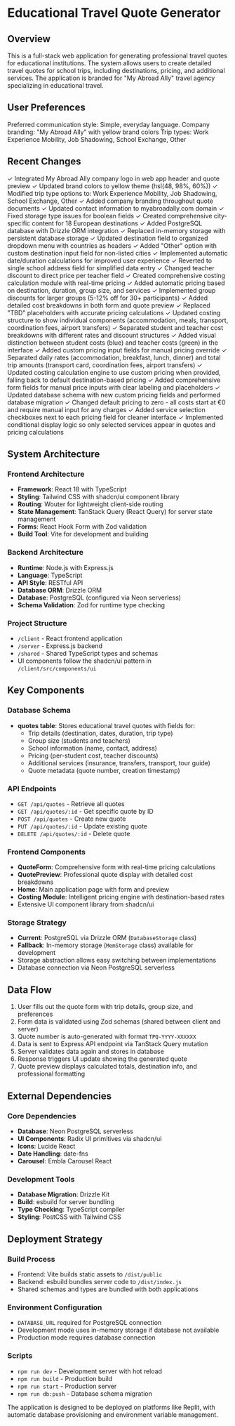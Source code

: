 # Educational Travel Quote Generator

## Overview

This is a full-stack web application for generating professional travel quotes for educational institutions. The system allows users to create detailed travel quotes for school trips, including destinations, pricing, and additional services. The application is branded for "My Abroad Ally" travel agency specializing in educational travel.

## User Preferences

Preferred communication style: Simple, everyday language.
Company branding: "My Abroad Ally" with yellow brand colors
Trip types: Work Experience Mobility, Job Shadowing, School Exchange, Other

## Recent Changes

✓ Integrated My Abroad Ally company logo in web app header and quote preview
✓ Updated brand colors to yellow theme (hsl(48, 98%, 60%)) 
✓ Modified trip type options to: Work Experience Mobility, Job Shadowing, School Exchange, Other
✓ Added company branding throughout quote documents
✓ Updated contact information to myabroadally.com domain
✓ Fixed storage type issues for boolean fields
✓ Created comprehensive city-specific content for 18 European destinations
✓ Added PostgreSQL database with Drizzle ORM integration
✓ Replaced in-memory storage with persistent database storage
✓ Updated destination field to organized dropdown menu with countries as headers
✓ Added "Other" option with custom destination input field for non-listed cities
✓ Implemented automatic date/duration calculations for improved user experience
✓ Reverted to single school address field for simplified data entry
✓ Changed teacher discount to direct price per teacher field
✓ Created comprehensive costing calculation module with real-time pricing
✓ Added automatic pricing based on destination, duration, group size, and services
✓ Implemented group discounts for larger groups (5-12% off for 30+ participants)
✓ Added detailed cost breakdowns in both form and quote preview
✓ Replaced "TBD" placeholders with accurate pricing calculations
✓ Updated costing structure to show individual components (accommodation, meals, transport, coordination fees, airport transfers)
✓ Separated student and teacher cost breakdowns with different rates and discount structures
✓ Added visual distinction between student costs (blue) and teacher costs (green) in the interface
✓ Added custom pricing input fields for manual pricing override
✓ Separated daily rates (accommodation, breakfast, lunch, dinner) and total trip amounts (transport card, coordination fees, airport transfers)
✓ Updated costing calculation engine to use custom pricing when provided, falling back to default destination-based pricing
✓ Added comprehensive form fields for manual price inputs with clear labeling and placeholders
✓ Updated database schema with new custom pricing fields and performed database migration
✓ Changed default pricing to zero - all costs start at €0 and require manual input for any charges
✓ Added service selection checkboxes next to each pricing field for cleaner interface
✓ Implemented conditional display logic so only selected services appear in quotes and pricing calculations

## System Architecture

### Frontend Architecture
- **Framework**: React 18 with TypeScript
- **Styling**: Tailwind CSS with shadcn/ui component library
- **Routing**: Wouter for lightweight client-side routing
- **State Management**: TanStack Query (React Query) for server state management
- **Forms**: React Hook Form with Zod validation
- **Build Tool**: Vite for development and building

### Backend Architecture
- **Runtime**: Node.js with Express.js
- **Language**: TypeScript
- **API Style**: RESTful API
- **Database ORM**: Drizzle ORM
- **Database**: PostgreSQL (configured via Neon serverless)
- **Schema Validation**: Zod for runtime type checking

### Project Structure
- `/client` - React frontend application
- `/server` - Express.js backend
- `/shared` - Shared TypeScript types and schemas
- UI components follow the shadcn/ui pattern in `/client/src/components/ui`

## Key Components

### Database Schema
- **quotes table**: Stores educational travel quotes with fields for:
  - Trip details (destination, dates, duration, trip type)
  - Group size (students and teachers)
  - School information (name, contact, address)
  - Pricing (per-student cost, teacher discounts)
  - Additional services (insurance, transfers, transport, tour guide)
  - Quote metadata (quote number, creation timestamp)

### API Endpoints
- `GET /api/quotes` - Retrieve all quotes
- `GET /api/quotes/:id` - Get specific quote by ID
- `POST /api/quotes` - Create new quote
- `PUT /api/quotes/:id` - Update existing quote
- `DELETE /api/quotes/:id` - Delete quote

### Frontend Components
- **QuoteForm**: Comprehensive form with real-time pricing calculations
- **QuotePreview**: Professional quote display with detailed cost breakdowns
- **Home**: Main application page with form and preview
- **Costing Module**: Intelligent pricing engine with destination-based rates
- Extensive UI component library from shadcn/ui

### Storage Strategy
- **Current**: PostgreSQL via Drizzle ORM (`DatabaseStorage` class)
- **Fallback**: In-memory storage (`MemStorage` class) available for development
- Storage abstraction allows easy switching between implementations
- Database connection via Neon PostgreSQL serverless

## Data Flow

1. User fills out the quote form with trip details, group size, and preferences
2. Form data is validated using Zod schemas (shared between client and server)
3. Quote number is auto-generated with format `TPQ-YYYY-XXXXXX`
4. Data is sent to Express API endpoint via TanStack Query mutation
5. Server validates data again and stores in database
6. Response triggers UI update showing the generated quote
7. Quote preview displays calculated totals, destination info, and professional formatting

## External Dependencies

### Core Dependencies
- **Database**: Neon PostgreSQL serverless
- **UI Components**: Radix UI primitives via shadcn/ui
- **Icons**: Lucide React
- **Date Handling**: date-fns
- **Carousel**: Embla Carousel React

### Development Tools
- **Database Migration**: Drizzle Kit
- **Build**: esbuild for server bundling
- **Type Checking**: TypeScript compiler
- **Styling**: PostCSS with Tailwind CSS

## Deployment Strategy

### Build Process
- Frontend: Vite builds static assets to `/dist/public`
- Backend: esbuild bundles server code to `/dist/index.js`
- Shared schemas and types are bundled with both applications

### Environment Configuration
- `DATABASE_URL` required for PostgreSQL connection
- Development mode uses in-memory storage if database not available
- Production mode requires database connection

### Scripts
- `npm run dev` - Development server with hot reload
- `npm run build` - Production build
- `npm run start` - Production server
- `npm run db:push` - Database schema migration

The application is designed to be deployed on platforms like Replit, with automatic database provisioning and environment variable management.